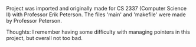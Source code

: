 Project was imported and originally made for CS 2337 (Computer Science II) with Professor Erik Peterson. The files 'main' and 'makefile' were made by Professor Peterson.

Thoughts: I remember having some difficulty with managing pointers in this project, but overall not too bad.
